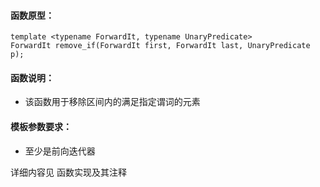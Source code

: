 
#### 函数原型：
```
template <typename ForwardIt, typename UnaryPredicate>
ForwardIt remove_if(ForwardIt first, ForwardIt last, UnaryPredicate p);
```

#### 函数说明：
* 该函数用于移除区间内的满足指定谓词的元素

#### 模板参数要求：
* 至少是前向迭代器

详细内容见 函数实现及其注释

